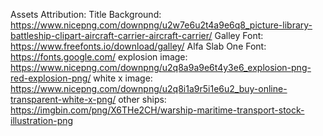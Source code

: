 

Assets Attribution: 
Title Background: https://www.nicepng.com/downpng/u2w7e6u2t4a9e6q8_picture-library-battleship-clipart-aircraft-carrier-aircraft-carrier/
Galley Font: https://www.freefonts.io/download/galley/
Alfa Slab One Font: https://fonts.google.com/
explosion image: https://www.nicepng.com/downpng/u2q8a9a9e6t4y3e6_explosion-png-red-explosion-png/
white x image: https://www.nicepng.com/downpng/u2q8i1a9r5i1e6u2_buy-online-transparent-white-x-png/
other ships: https://imgbin.com/png/X6THe2CH/warship-maritime-transport-stock-illustration-png

